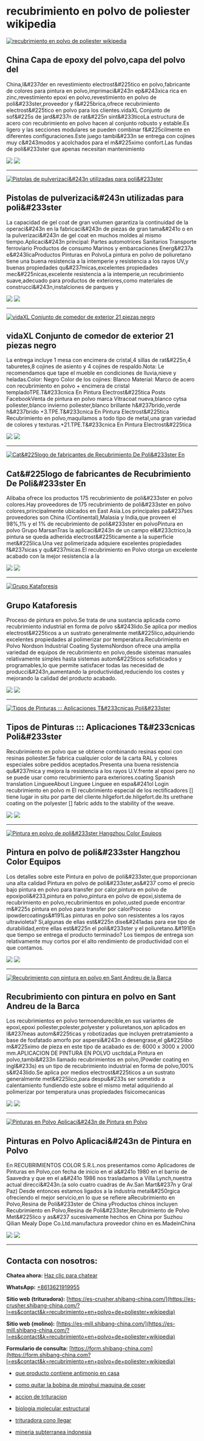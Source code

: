 # recubrimiento en polvo de poliester wikipedia

<a href="https://swt.shibang-china.com/?l=es&img&k=recubrimiento+en+polvo+de+poliester+wikipedia" target="_blank">![recubrimiento en polvo de poliester wikipedia](http://static.shibang-china.com/all-800x300/1224.jpg)</a>

## China Capa de epoxy del polvo,capa del polvo del
China,l&#237der en revestimiento electrost&#225tico en polvo,fabricante de colores para pintura en polvo,imprimaci&#243n ep&#243xica rica en zinc,revestimiento epoxi en polvo,revestimiento en polvo de poli&#233ster,proveedor y f&#225brica,ofrece recubrimiento electrost&#225tico en polvo para los clientes.vidaXL Conjunto de sof&#225s de jard&#237n de rat&#225n sint&#233ticoLa estructura de acero con recubrimiento en polvo hacen al conjunto robusto y estable.Es ligero y las secciones modulares se pueden combinar f&#225cilmente en diferentes configuraciones.Este juego tambi&#233n se entrega con cojines muy c&#243modos y acolchados para el m&#225ximo confort.Las fundas de poli&#233ster que apenas necesitan mantenimiento


<a href="https://whatsapp.shibangsoft.com/WhatsApp.php" target="_blank" title="WhatsApp">![](http://static.shibang-china.com/icon/whatsapp.png)</a> <a href="https://swt.shibang-china.com/?l=es&icon&k=recubrimiento+en+polvo+de+poliester+wikipedia" target="_blank">![](http://static.shibang-china.com/icon/chat-es.png)</a>

---

<a href="https://swt.shibang-china.com/?l=es&img&k=recubrimiento+en+polvo+de+poliester+wikipedia" target="_blank">![Pistolas de pulverizaci&#243n utilizadas para poli&#233ster](http://static.shibang-china.com/all-800x300/1355.jpg)</a>

## Pistolas de pulverizaci&#243n utilizadas para poli&#233ster
La capacidad de gel coat de gran volumen garantiza la continuidad de la operaci&#243n en la fabricaci&#243n de piezas de gran tama&#241o o en la pulverizaci&#243n de gel coat en muchos moldes al mismo tiempo.Aplicaci&#243n principal: Partes automotrices Sanitarios Transporte ferroviario Productos de consumo Marinos y embarcaciones Energ&#237a e&#243licaProductos Pinturas en PolvoLa pintura en polvo de poliuretano tiene una buena resistencia a la intemperie y resistencia a los rayos UV,y buenas propiedades qu&#237micas,excelentes propiedades mec&#225nicas,excelente resistencia a la intemperie,un recubrimiento suave,adecuado para productos de exteriores,como materiales de construcci&#243n,instalciones de parques y


<a href="https://whatsapp.shibangsoft.com/WhatsApp.php" target="_blank" title="WhatsApp">![](http://static.shibang-china.com/icon/whatsapp.png)</a> <a href="https://swt.shibang-china.com/?l=es&icon&k=recubrimiento+en+polvo+de+poliester+wikipedia" target="_blank">![](http://static.shibang-china.com/icon/chat-es.png)</a>

---

<a href="https://swt.shibang-china.com/?l=es&img&k=recubrimiento+en+polvo+de+poliester+wikipedia" target="_blank">![vidaXL Conjunto de comedor de exterior 21 piezas negro](http://static.shibang-china.com/all-800x300/1140.jpg)</a>

## vidaXL Conjunto de comedor de exterior 21 piezas negro
La entrega incluye 1 mesa con encimera de cristal,4 sillas de rat&#225n,4 taburetes,8 cojines de asiento y 4 cojines de respaldo.Nota: Le recomendamos que tape el mueble en condiciones de lluvia,nieve y heladas.Color: Negro Color de los cojines: Blanco Material: Marco de acero con recubrimiento en polvo + encimera de cristal templadoTPE.T&#233cnica En Pintura Electrost&#225tica Posts FacebookVenta de pintura en polvo marca Vitracoat nueva,blanco cytsa poliester,blanco invierno poliester,blanco brillante h&#237brido,verde h&#237brido +3.TPE.T&#233cnica En Pintura Electrost&#225tica Recubrimiento en polvo,maquilamos a todo tipo de metal,una gran variedad de colores y texturas.+21.TPE.T&#233cnica En Pintura Electrost&#225tica


<a href="https://whatsapp.shibangsoft.com/WhatsApp.php" target="_blank" title="WhatsApp">![](http://static.shibang-china.com/icon/whatsapp.png)</a> <a href="https://swt.shibang-china.com/?l=es&icon&k=recubrimiento+en+polvo+de+poliester+wikipedia" target="_blank">![](http://static.shibang-china.com/icon/chat-es.png)</a>

---

<a href="https://swt.shibang-china.com/?l=es&img&k=recubrimiento+en+polvo+de+poliester+wikipedia" target="_blank">![Cat&#225logo de fabricantes de Recubrimiento De Poli&#233ster En](http://static.shibang-china.com/all-800x300/1310.jpg)</a>

## Cat&#225logo de fabricantes de Recubrimiento De Poli&#233ster En
Alibaba ofrece los productos 175 recubrimiento de poli&#233ster en polvo colores.Hay proveedores de 175 recubrimiento de poli&#233ster en polvo colores,principalmente ubicados en East Asia.Los principales pa&#237ses proveedores son China (Continental),Malasia y India,que proveen el 98%,1% y el 1% de recubrimiento de poli&#233ster en polvoPintura en polvo Grupo MarsanTras la aplicaci&#243n de un campo el&#233ctrico,la pintura se queda adherida electrost&#225ticamente a la superficie met&#225lica.Una vez polimerizada adquiere excelentes propiedades f&#237sicas y qu&#237micas.El recubrimiento en Polvo otorga un excelente acabado con la mejor resistencia a la


<a href="https://whatsapp.shibangsoft.com/WhatsApp.php" target="_blank" title="WhatsApp">![](http://static.shibang-china.com/icon/whatsapp.png)</a> <a href="https://swt.shibang-china.com/?l=es&icon&k=recubrimiento+en+polvo+de+poliester+wikipedia" target="_blank">![](http://static.shibang-china.com/icon/chat-es.png)</a>

---

<a href="https://swt.shibang-china.com/?l=es&img&k=recubrimiento+en+polvo+de+poliester+wikipedia" target="_blank">![Grupo Kataforesis](http://static.shibang-china.com/all-800x300/748.jpg)</a>

## Grupo Kataforesis
Proceso de pintura en polvo.Se trata de una sustancia aplicada como recubrimiento industrial en forma de polvo s&#243lido.Se aplica por medios electrost&#225ticos a un sustrato generalmente met&#225lico,adquiriendo excelentes propiedades al polimerizar por temperatura.Recubrimiento en Polvo Nordson Industrial Coating SystemsNordson ofrece una amplia variedad de equipos de recubrimiento en polvo,desde sistemas manuales relativamente simples hasta sistemas autom&#225ticos sofisticados y programables,lo que permite satisfacer todas las necesidad de producci&#243n,aumentando la productividad,reduciendo los costes y mejorando la calidad del producto acabado.


<a href="https://whatsapp.shibangsoft.com/WhatsApp.php" target="_blank" title="WhatsApp">![](http://static.shibang-china.com/icon/whatsapp.png)</a> <a href="https://swt.shibang-china.com/?l=es&icon&k=recubrimiento+en+polvo+de+poliester+wikipedia" target="_blank">![](http://static.shibang-china.com/icon/chat-es.png)</a>

---

<a href="https://swt.shibang-china.com/?l=es&img&k=recubrimiento+en+polvo+de+poliester+wikipedia" target="_blank">![Tipos de Pinturas ::: Aplicaciones T&#233cnicas Poli&#233ster](http://static.shibang-china.com/all-800x300/835.jpg)</a>

## Tipos de Pinturas ::: Aplicaciones T&#233cnicas Poli&#233ster
Recubrimiento en polvo que se obtiene combinando resinas epoxi con resinas poliester.Se fabrica cualquier color de la carta RAL y colores especiales sobre pedidos aceptados.Presenta una buena resistencia qu&#237mica y mejora la resistencia a los rayos U.V.frente al epoxi pero no se puede usar como recubrimiento para exteriores.coating Spanish translation LingueeAbout Linguee Linguee en espa&#241ol Login recubrimiento en polvo m El recubrimiento especial de los rectificadores [] tiene lugar in situ por parte del cliente.hilgefort.de.hilgefort.de.Its urethane coating on the polyester [] fabric adds to the stability of the weave.


<a href="https://whatsapp.shibangsoft.com/WhatsApp.php" target="_blank" title="WhatsApp">![](http://static.shibang-china.com/icon/whatsapp.png)</a> <a href="https://swt.shibang-china.com/?l=es&icon&k=recubrimiento+en+polvo+de+poliester+wikipedia" target="_blank">![](http://static.shibang-china.com/icon/chat-es.png)</a>

---

<a href="https://swt.shibang-china.com/?l=es&img&k=recubrimiento+en+polvo+de+poliester+wikipedia" target="_blank">![Pintura en polvo de poli&#233ster Hangzhou Color Equipos](http://static.shibang-china.com/all-800x300/570.jpg)</a>

## Pintura en polvo de poli&#233ster Hangzhou Color Equipos
Los detalles sobre este Pintura en polvo de poli&#233ster,que proporcionan una alta calidad Pintura en polvo de poli&#233ster,as&#237 como el precio bajo pintura en polvo para transfer por calor,pintura en polvo de epoxipoli&#233,pintura en polvo,pintura en polvo de epoxi,sistema de recubrimiento en polvo,recubrimientos en polvo,usted puede encontrar m&#225s pintura en polvo para transfer por calorProceso ipowdercoatings&#191Las pinturas en polvo son resistentes a los rayos ultravioleta? Si,algunas de ellas est&#225n dise&#241adas para ese tipo de durabilidad,entre ellas est&#225n el poli&#233ster y el poliuretano.&#191En que tiempo se entrega el producto terminado? Los tiempos de entrega son relativamente muy cortos por el alto rendimiento de productividad con el que contamos.


<a href="https://whatsapp.shibangsoft.com/WhatsApp.php" target="_blank" title="WhatsApp">![](http://static.shibang-china.com/icon/whatsapp.png)</a> <a href="https://swt.shibang-china.com/?l=es&icon&k=recubrimiento+en+polvo+de+poliester+wikipedia" target="_blank">![](http://static.shibang-china.com/icon/chat-es.png)</a>

---

<a href="https://swt.shibang-china.com/?l=es&img&k=recubrimiento+en+polvo+de+poliester+wikipedia" target="_blank">![Recubrimiento con pintura en polvo en Sant Andreu de la Barca](http://static.shibang-china.com/all-800x300/1526.jpg)</a>

## Recubrimiento con pintura en polvo en Sant Andreu de la Barca
Los recubrimientos en polvo termoendurecible,en sus variantes de epoxi,epoxi poliester,polester,polyester y poliuretanos,son aplicados en l&#237neas autom&#225ticas y robotizadas que incluyen pretratamiento a base de fosfatado amorfo por aspersi&#243n o desengrase,el g&#225libo m&#225ximo de pieza en este tipo de acabado es de: 6000 x 3000 x 2000 mm.APLICACION DE PINTURA EN POLVO uscltdaLa Pintura en polvo,tambi&#233n llamado recubrimientos en polvo,(Powder coating en ingl&#233s) es un tipo de recubrimiento industrial en forma de polvo,100% s&#243lido.Se aplica por medios electrost&#225ticos a un sustrato generalmente met&#225lico,para despu&#233s ser sometido a calentamiento fundiendo este sobre el mismo metal adquiriendo al polimerizar por temperatura unas propiedades fisicomecanicas


<a href="https://whatsapp.shibangsoft.com/WhatsApp.php" target="_blank" title="WhatsApp">![](http://static.shibang-china.com/icon/whatsapp.png)</a> <a href="https://swt.shibang-china.com/?l=es&icon&k=recubrimiento+en+polvo+de+poliester+wikipedia" target="_blank">![](http://static.shibang-china.com/icon/chat-es.png)</a>

---

<a href="https://swt.shibang-china.com/?l=es&img&k=recubrimiento+en+polvo+de+poliester+wikipedia" target="_blank">![Pinturas en Polvo Aplicaci&#243n de Pintura en Polvo](http://static.shibang-china.com/all-800x300/935.jpg)</a>

## Pinturas en Polvo Aplicaci&#243n de Pintura en Polvo
En RECUBRIMIENTOS COLOR S.R.L.nos presentamos como Aplicadores de Pinturas en Polvo,con fecha de inicio en el a&#241o 1980 en el barrio de Saavedra y que en el a&#241o 1986 nos trasladamos a Villa Lynch,nuestra actual direcci&#243n.(a solo cuatro cuadras de Av.San Mart&#237n y Gral Paz) Desde entonces estamos ligados a la industria metal&#250rgica ofreciendo el mejor servicio,en lo que se refiere aRecubrimiento en Polvo,Resina de Poli&#233ster de China yProductos chinos incluyen Recubrimiento en Polvo,Resina de Poli&#233ster,Recubrimiento de Polvo Met&#225lico y as&#237 sucesivamente hechos en China por Suzhou Qilian Mealy Dope Co.Ltd.manufactura proveedor chino en es.MadeinChina


<a href="https://whatsapp.shibangsoft.com/WhatsApp.php" target="_blank" title="WhatsApp">![](http://static.shibang-china.com/icon/whatsapp.png)</a> <a href="https://swt.shibang-china.com/?l=es&icon&k=recubrimiento+en+polvo+de+poliester+wikipedia" target="_blank">![](http://static.shibang-china.com/icon/chat-es.png)</a>

---
## Contacta con nosotros:

**Chatea ahora:** [Haz clic para chatear](https://swt.shibang-china.com?l=es&contact&k=recubrimiento+en+polvo+de+poliester+wikipedia)

**WhatsApp:**  [+8613621919955](https://whatsapp.shibangsoft.com/WhatsApp.php)

**Sitio web (trituradora):** [https://es-crusher.shibang-china.com/](https://es-crusher.shibang-china.com/?l=es&contact&k=recubrimiento+en+polvo+de+poliester+wikipedia)

**Sitio web (molino):** [https://es-mill.shibang-china.com/](https://es-mill.shibang-china.com/?l=es&contact&k=recubrimiento+en+polvo+de+poliester+wikipedia)

**Formulario de consulta:** [https://form.shibang-china.com](https://form.shibang-china.com?l=es&contact&k=recubrimiento+en+polvo+de+poliester+wikipedia)

* [que producto contiene antimonio en casa](../72/que%20producto%20contiene%20antimonio%20en%20casa.md)

* [como quitar la bobina de minghui maquina de coser](../73/como%20quitar%20la%20bobina%20de%20minghui%20maquina%20de%20coser.md)

* [accion de trituracion](../68/accion%20de%20trituracion.md)

* [biologia molecular estructural](../72/biologia%20molecular%20estructural.md)

* [trituradora cono llegar](../76/trituradora%20cono%20llegar.md)

* [mineria subterranea indonesia](../70/mineria%20subterranea%20indonesia.md)